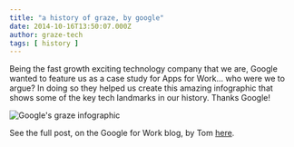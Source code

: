 ```yaml
---
title: "a history of graze, by google"
date: 2014-10-16T13:50:07.000Z
author: graze-tech
tags: [ history ]
---
```


Being the fast growth exciting technology company that we are, Google wanted to feature us as a case study for Apps for Work... who were we to argue? In doing so they helped us create this amazing infographic that shows some of the key tech landmarks in our history. Thanks Google!

![Google's graze infographic](http://2.bp.blogspot.com/-KgYqVzvxXbw/VC6Bw3zcd_I/AAAAAAAAC0Q/r9_4TV5l2IU/s1600/how-graze-grew-infographic-2.png)

See the full post, on the Google for Work blog, by Tom [here](http://googleforwork.blogspot.co.uk/2014/10/how-snack-aficionados-graze-grew-with.html).
